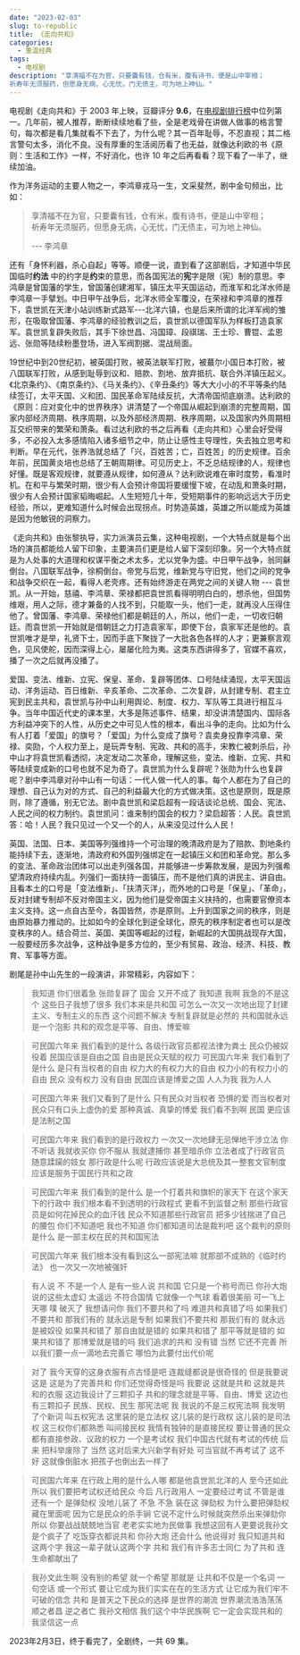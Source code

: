 ```yaml
---
date: "2023-02-03"
slug: to-republic
title: 《走向共和》
categories:
  - 重温经典
tags:
  - 电视剧
description: "享清福不在为官，只要囊有钱，仓有米，腹有诗书，便是山中宰相；  
祈寿年无须服药，但愿身无病，心无忧，门无债主，可为地上神仙。"
---
```


<!--主要提及李鸿章、袁世凯、孙中山-->

电视剧《走向共和》于 2003 年上映，豆瓣评分 **9.6**，在[电视剧排行榜](https://www.douban.com/doulist/585287/)中位列第一。几年前，被人推荐，断断续续地看了些，全是老戏骨在讲做人做事的格言警句，每次都是看几集就看不下去了，为什么呢？其一百年耻辱，不忍直视；其二格言警句太多，消化不良。没有厚重的生活阅历看了也无益，就像达利欧的书《原则：生活和工作》一样，不好消化，也许 10 年之后再看看？现下看了一半了，继续加油。

作为洋务运动的主要人物之一，李鸿章戎马一生，文采斐然，剧中金句频出，比如：

> 享清福不在为官，只要囊有钱，仓有米，腹有诗书，便是山中宰相；  
祈寿年无须服药，但愿身无病，心无忧，门无债主，可为地上神仙。  
>
> --- 李鸿章

还有「身怀利器，杀心自起」等等。顺便一说，直到看了这部剧后，才知道中华民国临时**约法** 中的约字是**约**束的意思，而各国宪法的**宪**字是限（宪）制的意思。李鸿章是曾国藩的学生，曾国藩创建湘军，镇压太平天国运动，而淮军和北洋水师是李鸿章一手擘划。中日甲午战争后，北洋水师全军覆没，在荣禄和李鸿章的推荐下，袁世凯在天津小站训练新式路军---北洋六镇，也是后来所谓的北洋军阀的雏形，在吸取曾国藩、李鸿章的经验教训之后，袁世凯以德国军队为样板打造袁家军。袁世凯复辟失败后，其手下徐世昌、冯国璋、段祺瑞、王士珍、曹锟、孟恩远、张勋等陆续粉墨登场，进入军阀割据、混战局面。

19世纪中到20世纪初，被英国打败，被英法联军打败，被蕞尔小国日本打败，被八国联军打败，从感到耻辱到议和、赔款、割地、放弃抵抗、联合外洋镇压起义。《北京条约》、《南京条约》、《马关条约》、《辛丑条约》等大大小小的不平等条约陆续签订，太平天国、义和团、国民革命军陆续反抗，大清帝国彻底崩溃。达利欧的《原则：应对变化中的世界秩序》讲清楚了一个帝国从崛起到崩溃的完整周期，国家内部经济周期、秩序周期，以及外部经济周期、秩序周期，以及国家内外周期相互交织带来的繁荣和萧条。看过达利欧的书之后再看《走向共和》心里会好受得多，不必投入太多感情陷入诸多细节之中，防止让感性主导理性，失去独立思考和判断。早在元代，张养浩就总结了「兴，百姓苦；亡，百姓苦」的历史规律。百余年前，民国黄炎培也总结了王朝周期律。可见历史上，不乏总结规律的人，规律也好懂。既是客观规律，就要遵从规律，如何遵从？达利欧说难在审时度势，看准时机。在和平与繁荣时期，很少有人会预计帝国将要缓慢下坡，在动乱和萧条时期，很少有人会预计国家韬晦崛起。人生短短几十年，受短期事件的影响远远大于历史经验，所以，更难知道什么时候会出现拐点。时势造英雄，英雄之所以能成为英雄是因为他敏锐的洞察力。

《走向共和》由张黎执导，实力派演员云集，这种电视剧，一个大特点就是每个出场的演员都能给人留下印象，主要演员们更是给人留下深刻印象。另一个大特点就是为人处事的大道理和权谋平衡之术太多，尤以党争为盛。中日甲午战争，翁同龢倒台。八国联军战争，徐桐倒台。帝党与后党，维新党与守旧党，他们之间的党争和战争交织在一起，看得人老壳疼。还有始终游走在两党之间的关键人物 --- 袁世凯。从一开始，慈禧、李鸿章、荣禄都把袁世凯看得明明白白的，想杀他，但国势维艰，用人之际，德才兼备的人找不到，只能取一头，他们一走，就再没人压得住他了。曾国藩、李鸿章、荣禄他们都是朝廷的人，所以，他们一走，一切收归朝廷。而袁世凯一开始就是借朝廷之力打造袁家军，即使下台，袁家军还是他的。袁世凯唯才是举，礼贤下士，因而手底下聚拢了一大批各色各样的人才；更兼察言观色，见风使舵，因而深得上心，屡屡化险为夷。这类东西讲得多了，官媒不喜欢，播了一次之后就再没播了。

爱国、变法、维新、立宪、保皇、革命、复辟等团体、口号陆续涌现，太平天国运动、洋务运动、百日维新、辛亥革命、二次革命、二次复辟，从封建专制、君主立宪到民主共和，袁世凯与孙中山利用舆论、制度、权力、军队等工具进行相互斗争。当年中国近代史的课本里，大多是陈述事件、结果，却没讲清楚国内、国际各方利益冲突下的人性，从历史之中可见人性的根本，看出斗争的走向。比如为什么有人打着「爱国」的旗号？「爱国」为什么变成了旗号？袁卖身投靠李鸿章、荣禄、奕劻，个人权力至上，是玩弄专制、宪政、共和的高手，宋教仁被刺杀后，孙中山才将袁世凯看透彻，决定发动二次革命，理解这些，变法、维新、立宪、共和等陆续变成新的口号也就不足为奇了。袁世凯为什么复辟呢？张勋为什么也复辟呢？剧中李鸿章对孙中山有一句话：一代人做一代人的事。每个人都在为了自己的理想、自己认为对的方式、自己的利益最大化的方式做决策。这也是原则，既是原则，除了遵循，别无它法。剧中袁世凯和梁启超有一段话谈论总统、国会、宪法、人民之间的权力制约。袁世凯问：谁来制约国会的权力？梁启超答：人民。袁世凯答：哈！人民？我只见过一个又一个的人，从来没见过什么人民！

英国、法国、日本、美国等列强维持一个可治理的晚清政府是为了赔款、割地条约能持续下去，逐渐地，清政府和外国列强绑定在一起镇压义和团和革命党。那么多的变法、革命政治团体可以出走列强各国，并能够进一步筹款发展，是因为列强希望清政府持续内乱。列强们一面扶持一面镇压，而不是他们真的讲民主、讲自由。且看本土的口号是「变法维新」、「扶清灭洋」，而外地的口号是「保皇」、「革命」，反对封建专制却不反对帝国主义，因为他们是受帝国主义扶持的，也需要官僚资本主义支持。这一点自古至今，各国皆然，亦是原则。上升到国家之间的秩序，则是由原始暴力推动的。比如如今的全球化到逆全球化，原先的秩序制定者也可以是改变秩序的人。结合荷兰、英国、美国等崛起的过程，新崛起的大国挑战现存大国，一般要经历多次战争，这种战争是多方位的，至少有贸易、政治、经济、科技、教育、军事等方面。

剧尾是孙中山先生的一段演讲，非常精彩，内容如下：

> 我知道 你们很着急 张勋复辟了 国会 又开不成了 我知道 我啊 我急的不是这个 这些日子我想了很多 我们本来是共和国 可怎么一次又一次地出现了封建主义、专制主义的东西 这个问题不解决 专制复辟就是必然的 共和国就永远是一个泡影 共和的观念是平等、自由、博爱嘛   

>可民国六年来 我们看到的是什么 各级行政官员都视法律为粪土 民众仍被奴役着 民国应该是自由之国 自由是民众天赋的权力 可民国六年来 我们看到了是什么 是只有当权者的自由 权力大的有权力大的自由 权力小的有权力小的自由 民众 没有权力 没有自由 民国应该是博爱之国 人人为我 我为人人    

>可民国六年来 我们又看到了是什么 只有民众对当权者 恐惧的爱 而当权者对民众只有口头上虚伪的爱 那种真诚、真挚的博爱 我们看不到啊 民国 更应该是法制之国 

>可民国六年来 我们看到的是行政权力 一次又一次地肆无忌惮地干涉立法 你不听话 我就收买你 你不服从 我就逮捕你 甚至暗杀你 立法者成了行政官员随意蹂躏的妓女 那行政是什么呢 行政应该说是大总统及其一整套文官制度 应该是服务于国民行共和之政   

>可民国六年来 我们看到的是什么 是一个打着共和旗帜的家天下 在这个家天下的行政中 我们根本看不到透明的行政程式 更看不到监督之制 那些行政官员是如何花掉民众的血汗钱 民众不知道那些行政官员 把多少钱揣进了自己的腰包 你们不知道吧 我也不知道 你们都知道司法是裁判吧 这个裁判的原则是什么 是一部主权在民的共和国宪法   

>可民国六年来 我们根本没有看到这么一部宪法嘛 就那部不成熟的《临时约法》 也一次又一次地被强奸 

>有人说 不 不是一个人 是有一些人说 共和国 它只是一个称号而已 你孙大炮说的这些太虚幻 太遥远 不符合国情 它就像一个气球 看着很美丽 可一飞上天哪 噗 破灭了 我想请问你 我们不要共和了吗 难道共和真错了吗 如果我们不要共和 那我们有的 就永远是专制 
如果我们不要共和 那我们有的 就永远是被奴役 
如果共和错了 那自由就是错的 
如果共和错了 那平等就是错的 
如果共和错了 那博爱就是错的吗 
我们追求的共和 没有错 
当然 它还不完善 所以我们要一点一滴地去完善它 哪怕为此要付出代价呢 

>对了 我今天穿的这身衣服有点古怪是吧 
连裁缝都说是很奇怪的 但是我要说这是 这是为了完善共和 你们还觉得奇怪是吗 我要说 这就是共和
这就是共和的衣服 这边我设计了三颗扣子 共和的理念就是平等、自由、博爱 
这边也有三颗扣子 民族、民权、民生 
那宪法呢 我 我说的不是三权宪法啊 
我发明了个新词 叫五权宪法 
这里装的是立法权 
这儿装的是行政权 
这儿装的是司法权 
这三权你们都熟悉 叫间接民权 
我情有独钟的是直接民权 
要让普通的民众都有直接参政、议政的权力 
一个是考试权 我们中国古代就有考试的传统 
后来 把科举废除了 当然 这对后来大兴新学有好处 
可当官就不再考试了 这不好 这就像倒脏水 把孩子也倒出去一样了 

>可民国六年来 在行政上用的是什么人哪 都是他袁世凯北洋的人 至今还如此 
所以 我们要把考试权还给民众 今后 凡行政用人 一定要经过考试 不管是谁 
还有一个 是弹劾权 没地儿装了 不急 不急 装在这 弹劾权 
为什么要把弹劾权藏在里面呢 因为它是民众的杀手锏 
它说不定什么时候就突然杀出来弹劾你 所以 你要战战兢兢地当官 老老实实地为民做事
我想这回有人更要说我孙文是个疯子了 吃饭穿衣都说共和 你孙大炮 还会什么 他说得对 我只知道共和这两个字
我这一辈子就认这两个字 共和 我们有许多志士同仁 为了共和 连生命都献出了


> 我孙文此生啊 没有别的希望 就一个希望 那就是 让共和不仅是一个名词 一句空话 或一个形式  要让它成为我们实实在在的生活方式 让它成为我们牢不可破的信念 共和 是普天之下民众的选择 是世界的潮流 世界潮流浩浩荡荡 顺之者昌 逆之者亡 我孙文相信 我们这个中华民族啊 它一定会实现共和的 我坚信这一点

2023年2月3日，终于看完了，全剧终，一共 69 集。
